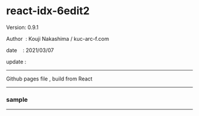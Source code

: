 ﻿# react-idx-6edit2

 Version: 0.9.1

 Author  : Kouji Nakashima / kuc-arc-f.com

 date    :  2021/03/07 

 update :

***

Github pages file , build from React

***
### sample

***

